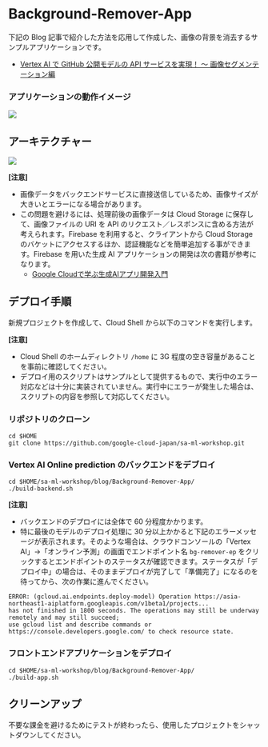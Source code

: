 # Background-Remover-App

下記の Blog 記事で紹介した方法を応用して作成した、画像の背景を消去するサンプルアプリケーションです。
- [Vertex AI で GitHub 公開モデルの API サービスを実現！ 〜 画像セグメンテーション編](https://zenn.dev/google_cloud_jp/articles/120d013b65c3af)

### アプリケーションの動作イメージ
![](https://github.com/enakai00/sa-ml-workshop/blob/main/blog/images/background-remover-app.gif)

## アーキテクチャー

![](https://github.com/enakai00/sa-ml-workshop/blob/main/blog/images/background-remover-architecture.png)

**[注意]**

- 画像データをバックエンドサービスに直接送信しているため、画像サイズが大きいとエラーになる場合があります。
- この問題を避けるには、処理前後の画像データは Cloud Storage に保存して、画像ファイルの URI を API のリクエスト／レスポンスに含める方法が考えられます。Firebase を利用すると、クライアントから Cloud Storage のバケットにアクセスするほか、認証機能などを簡単追加する事ができます。Firebase を用いた生成 AI アプリケーションの開発は次の書籍が参考になります。
  - [Google Cloudで学ぶ生成AIアプリ開発入門](https://gihyo.jp/book/2024/978-4-297-14171-4)

## デプロイ手順

新規プロジェクトを作成して、Cloud Shell から以下のコマンドを実行します。

**[注意]**
- Cloud Shell のホームディレクトリ `/home` に 3G 程度の空き容量があることを事前に確認してください。
- デプロイ用のスクリプトはサンプルとして提供するもので、実行中のエラー対応などは十分に実装されていません。実行中にエラーが発生した場合は、スクリプトの内容を参照して対応してください。

### リポジトリのクローン
```
cd $HOME
git clone https://github.com/google-cloud-japan/sa-ml-workshop.git
```
### Vertex AI Online prediction のバックエンドをデブロイ
```
cd $HOME/sa-ml-workshop/blog/Background-Remover-App/
./build-backend.sh
```
**[注意]**
- バックエンドのデプロイには全体で 60 分程度かかります。
- 特に最後のモデルのデプロイ処理に 30 分以上かかると下記のエラーメッセージが表示されます。そのような場合は、クラウドコンソールの「Vertex AI」→「オンライン予測」の画面でエンドポイント名 `bg-remover-ep` をクリックするとエンドポイントのステータスが確認できます。ステータスが「デプロイ中」の場合は、そのままデプロイが完了して「準備完了」になるのを待ってから、次の作業に進んでください。
```
ERROR: (gcloud.ai.endpoints.deploy-model) Operation https://asia-northeast1-aiplatform.googleapis.com/v1beta1/projects...
has not finished in 1800 seconds. The operations may still be underway remotely and may still succeed;
use gcloud list and describe commands or https://console.developers.google.com/ to check resource state.
```

### フロントエンドアプリケーションをデプロイ
```
cd $HOME/sa-ml-workshop/blog/Background-Remover-App/
./build-app.sh
```

## クリーンアップ

不要な課金を避けるためにテストが終わったら、使用したプロジェクトをシャットダウンしてください。


